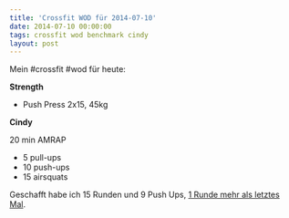 ```yaml
---
title: 'Crossfit WOD für 2014-07-10'
date: 2014-07-10 00:00:00 
tags: crossfit wod benchmark cindy
layout: post
---
```

Mein #crossfit #wod für heute:

**Strength**

* Push Press 2x15, 45kg

**Cindy**

20 min AMRAP

* 5 pull-ups
* 10 push-ups
* 15 airsquats

Geschafft habe ich 15 Runden und 9 Push Ups, [1 Runde mehr als letztes Mal][1].

[0]: http://www.crossfithh.de/workouts--news/workout-thursday26
[1]: http://blog.kopis.de/crossfit-wod-fur-2014-05-31/

